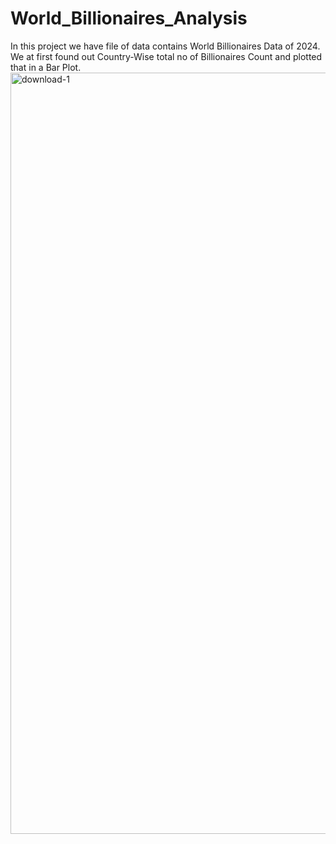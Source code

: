 # World_Billionaires_Analysis
In this project we have file of data contains World Billionaires Data of 2024.
We at first found out Country-Wise total no of Billionaires Count and plotted that in a Bar Plot.
<img width="1128" height="1218" alt="download-1" src="https://github.com/user-attachments/assets/eb7d2b35-0226-47ba-9ec2-cbbd7fe16b08" />
